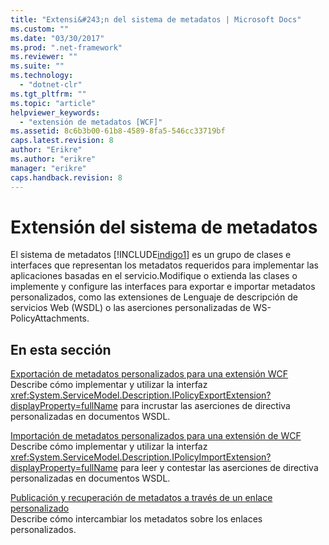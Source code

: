 ```yaml
---
title: "Extensi&#243;n del sistema de metadatos | Microsoft Docs"
ms.custom: ""
ms.date: "03/30/2017"
ms.prod: ".net-framework"
ms.reviewer: ""
ms.suite: ""
ms.technology: 
  - "dotnet-clr"
ms.tgt_pltfrm: ""
ms.topic: "article"
helpviewer_keywords: 
  - "extensión de metadatos [WCF]"
ms.assetid: 8c6b3b00-61b8-4589-8fa5-546cc33719bf
caps.latest.revision: 8
author: "Erikre"
ms.author: "erikre"
manager: "erikre"
caps.handback.revision: 8
---
```

# Extensi&#243;n del sistema de metadatos
El sistema de metadatos [!INCLUDE[indigo1](../../../../includes/indigo1-md.md)] es un grupo de clases e interfaces que representan los metadatos requeridos para implementar las aplicaciones basadas en el servicio.Modifique o extienda las clases o implemente y configure las interfaces para exportar e importar metadatos personalizados, como las extensiones de Lenguaje de descripción de servicios Web \(WSDL\) o las aserciones personalizadas de WS\-PolicyAttachments.  
  
## En esta sección  
 [Exportación de metadatos personalizados para una extensión WCF](../../../../docs/framework/wcf/extending/exporting-custom-metadata-for-a-wcf-extension.md)  
 Describe cómo implementar y utilizar la interfaz <xref:System.ServiceModel.Description.IPolicyExportExtension?displayProperty=fullName> para incrustar las aserciones de directiva personalizadas en documentos WSDL.  
  
 [Importación de  metadatos personalizados para una extensión de WCF](../../../../docs/framework/wcf/extending/importing-custom-metadata-for-a-wcf-extension.md)  
 Describe cómo implementar y utilizar la interfaz <xref:System.ServiceModel.Description.IPolicyImportExtension?displayProperty=fullName> para leer y contestar las aserciones de directiva personalizadas en documentos WSDL.  
  
 [Publicación y recuperación de metadatos a través de un enlace personalizado](../../../../docs/framework/wcf/extending/publishing-and-retrieving-metadata-over-a-custom-binding.md)  
 Describe cómo intercambiar los metadatos sobre los enlaces personalizados.
